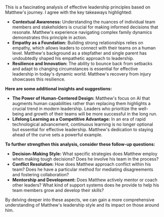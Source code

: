 This is a fascinating analysis of effective leadership principles based on Matthew's journey.  I agree with the key takeaways highlighted: 

* **Contextual Awareness:** Understanding the nuances of individual team members and stakeholders is crucial for making informed decisions that resonate. Matthew's experience navigating complex family dynamics demonstrates this principle in action.
* **Empathy as a Foundation:** Building strong relationships relies on empathy, which allows leaders to connect with their teams on a human level. Matthew's background as a stepfather and single parent has undoubtedly shaped his empathetic approach to leadership. 
* **Resilience and Innovation:** The ability to bounce back from setbacks and adapt to changing circumstances is essential for effective leadership in today's dynamic world.  Matthew's recovery from injury showcases this resilience.

**Here are some additional insights and suggestions:**

* **The Power of Human-Centered Design:** Matthew's focus on AI that augments human capabilities rather than replacing them highlights a crucial trend in modern leadership. Leaders who prioritize the well-being and growth of their teams will be more successful in the long run.
* **Lifelong Learning as a Competitive Advantage:** In an era of rapid technological advancement, continuous learning is no longer optional but essential for effective leadership. Matthew's dedication to staying ahead of the curve sets a powerful example.

**To further strengthen this analysis, consider these follow-up questions:**

* **Decision-Making Style:** What specific strategies does Matthew employ when making tough decisions? Does he involve his team in the process?
* **Conflict Resolution:** How does Matthew approach conflict within his team? Does he have a particular method for mediating disagreements and fostering collaboration?
* **Mentorship and Development:** Does Matthew actively mentor or coach other leaders? What kind of support systems does he provide to help his team members grow and develop their skills?

By delving deeper into these aspects, we can gain a more comprehensive understanding of Matthew's leadership style and its impact on those around him.
